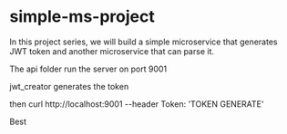 # simple-ms-project


In this project series, we will build a simple microservice that generates JWT token and another microservice that can parse it.

The api folder run the server on port 9001

jwt_creator generates the token

then curl http://localhost:9001 --header Token: 'TOKEN GENERATE'

Best